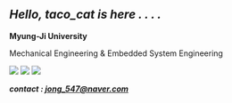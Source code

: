 ## _Hello, taco_cat is here . . . ._

**Myung-Ji University**

Mechanical Engineering & Embedded System Engineering


<img src="https://img.shields.io/badge/C language-A8B9CC?style=flat-square&logo=C&logoColor=white"/> <img src="https://img.shields.io/badge/C++ language-00599C?style=flat-square&logo=c%2B%2B&logoColor=white"/> <img src="https://img.shields.io/badge/Verilog HDL-E01F27?style=flat-square&logo=Xilinx&logoColor=white"/> 

_**contact : jong_547@naver.com**_
